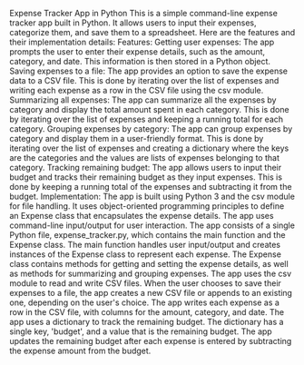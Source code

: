 Expense Tracker App in Python
This is a simple command-line expense tracker app built in Python. It allows users to input their expenses, categorize them, and save them to a spreadsheet. Here are the features and their implementation details:
Features:
Getting user expenses:
The app prompts the user to enter their expense details, such as the amount, category, and date. This information is then stored in a Python object.
Saving expenses to a file:
The app provides an option to save the expense data to a CSV file. This is done by iterating over the list of expenses and writing each expense as a row in the CSV file using the csv module.
Summarizing all expenses:
The app can summarize all the expenses by category and display the total amount spent in each category. This is done by iterating over the list of expenses and keeping a running total for each category.
Grouping expenses by category:
The app can group expenses by category and display them in a user-friendly format. This is done by iterating over the list of expenses and creating a dictionary where the keys are the categories and the values are lists of expenses belonging to that category.
Tracking remaining budget:
The app allows users to input their budget and tracks their remaining budget as they input expenses. This is done by keeping a running total of the expenses and subtracting it from the budget.
Implementation:
The app is built using Python 3 and the csv module for file handling. It uses object-oriented programming principles to define an Expense class that encapsulates the expense details. The app uses command-line input/output for user interaction.
The app consists of a single Python file, expense_tracker.py, which contains the main function and the Expense class. The main function handles user input/output and creates instances of the Expense class to represent each expense. The Expense class contains methods for getting and setting the expense details, as well as methods for summarizing and grouping expenses.
The app uses the csv module to read and write CSV files. When the user chooses to save their expenses to a file, the app creates a new CSV file or appends to an existing one, depending on the user's choice. The app writes each expense as a row in the CSV file, with columns for the amount, category, and date.
The app uses a dictionary to track the remaining budget. The dictionary has a single key, 'budget', and a value that is the remaining budget. The app updates the remaining budget after each expense is entered by subtracting the expense amount from the budget.
